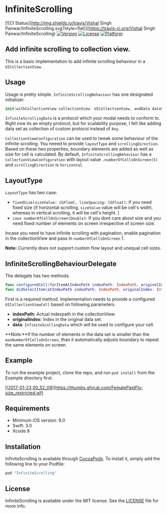 # InfiniteScrolling

[![CI Status](http://img.shields.io/travis/Vishal Singh Panwar/InfiniteScrolling.svg?style=flat)](https://travis-ci.org/Vishal Singh Panwar/InfiniteScrolling)
[![Version](https://img.shields.io/cocoapods/v/InfiniteScrolling.svg?style=flat)](http://cocoapods.org/pods/InfiniteScrolling)
[![License](https://img.shields.io/cocoapods/l/InfiniteScrolling.svg?style=flat)](http://cocoapods.org/pods/InfiniteScrolling)
[![Platform](https://img.shields.io/cocoapods/p/InfiniteScrolling.svg?style=flat)](http://cocoapods.org/pods/InfiniteScrolling)


## Add infinite scrolling to collection view.

This is a basic implementation to add infinite scrolling behaviour in a `UICollectionView`.

## Usage
Usage is pretty simple. `InfiniteScrollingBehaviour` has one designated initializer.

```swift
init(withCollectionView collectionView: UICollectionView, andData dataSet: [InfiniteScollingData], delegate: InfiniteScrollingBehaviourDelegate, configuration: CollectionViewConfiguration = .default)
```

`InfiniteScrollingData` is a protocol which your modal needs to conform to. Right now its an empty protocol, but for scalability purpose, I felt like adding data set as collection of custom protocol instead of `Any`.

`CollectionViewConfiguration` can be used to tweak some behaviour of the infinite scrolling.
You neeed to provide `layoutType` and `scrollingDirection`. Based on these two properties, boundary elements are added as well as size for cell is calculated.
By default, `InfiniteScrollingBehaviour` has a `CollectionViewConfiguration` with layout value `.numberOfCellsOnScreen(5)` and `scrollingDirection` is `horizontal`.

## LayoutType
`LayoutType` has two case:
- `fixedSize(sizeValue: CGFloat, lineSpacing: CGFloat)`: If you need fixed size (if horizontal scrolling, `sizeValue` value will be cell's width, whereas in vertical scrolling, it will be cell's height. )
- `case numberOfCellOnScreen(Double)`: If you dont care about size and you need fixed number of elements on screen irrespective of screen size.



Incase you need to have infinite scrolling with pagination, enable pagination in the collectionView and pass in `numberOfCellsOnScreen` 1.

**Note:** Currently does not support custom flow layout and unequal cell sizes.

## InfiniteScrollingBehaviourDelegate
The delegate has two methods.

```swift
func configuredCell(forItemAtIndexPath indexPath: IndexPath, originalIndex: Int, andData data: InfiniteScollingData, forInfiniteScrollingBehaviour behaviour: InfiniteScrollingBehaviour) -> UICollectionViewCell
func didSelectItem(atIndexPath indexPath: IndexPath, originalIndex: Int, andData data: InfiniteScollingData, inInfiniteScrollingBehaviour behaviour: InfiniteScrollingBehaviour) -> Void
```
First is a required method. Implementation needs to provide a configured `UICollectionViewCell` based on following parameters.
- **indexPath:** Actual indexpath in the collectionView.
- **originalIndex:** Index in the original data set.
- **data**: `InfiniteScollingData` which will be used to configure your cell.


**Note:**If the number of elements in the data set is smaller than the `maxNumberOfCellsOnScreen`, than it automatically adjusts boundary to repeat the same elements on screen.


## Example

To run the example project, clone the repo, and run `pod install` from the Example directory first.

<a href="https://gfycat.com/FemalePastFly">
![2017-01-23 00_52_09](https://thumbs.gfycat.com/FemalePastFly-size_restricted.gif)
</a>


## Requirements

- Minimum iOS version: 9.0
- Swift: 3.0
- Xcode 8

## Installation

InfiniteScrolling is available through [CocoaPods](http://cocoapods.org). To install
it, simply add the following line to your Podfile:

```ruby
pod "InfiniteScrolling"
```


## License

InfiniteScrolling is available under the MIT license. See the [LICENSE](LICENSE) file for more info.
